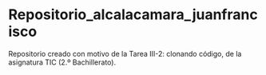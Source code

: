 # Repositorio_alcalacamara_juanfrancisco
Repositorio creado con motivo de la Tarea III-2: clonando código, de la asignatura TIC (2.º Bachillerato).
